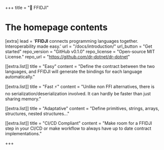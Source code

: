 +++
title = "🐶 FFIDJI"

# The homepage contents
[extra]
lead = '<b>FFIDJI</b> connects programming languages together.</br>Interoperability made easy.'
url = "/docs/introduction/"
url_button = "Get started"
repo_version = "GitHub v0.1.0"
repo_license = "Open-source MIT License."
repo_url = "https://github.com/dr-dotnet/dr-dotnet"

[[extra.list]]
title = "Easy"
content = "Define the contract between the two languages, and FFIDJI will generate the bindings for each language automatically."

[[extra.list]]
title = "Fast ⚡"
content = "Unlike non FFI alternatives, there is no serialization/deserialization involved. It can hardly be faster than just sharing memory."

[[extra.list]]
title = "Adaptative"
content = "Define primitives, strings, arrays, structures, nested structures..."

[[extra.list]]
title = "CI/CD Compliant"
content = "Make room for a FFIDJI step in your CI/CD or make workflow to always have up to date contract implementations."

+++
